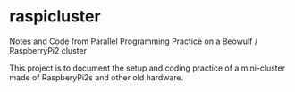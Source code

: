 # raspicluster
Notes and Code from Parallel Programming Practice on a Beowulf / RaspberryPi2 cluster

This project is to document the setup and coding practice of a mini-cluster made of RaspberyPi2s and other old hardware.

